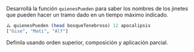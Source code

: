 Desarrollá la función `quienesPueden` para saber los nombres de los jinetes que pueden hacer un tramo dado en un tiempo máximo indicado.

```haskell
ム quienesPueden (head bosqueTenebroso) 12 apocalipsis
["Gise", "Mati", "Alf"]
```

Definila usando orden superior, composición y aplicación parcial.